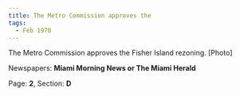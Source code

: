 ```yaml
---  
title: The Metro Commission approves the  
tags:  
  - Feb 1978  
---  
```

  
The Metro Commission approves the Fisher Island rezoning. [Photo]  
  
Newspapers: **Miami Morning News or The Miami Herald**  
  
Page: **2**, Section: **D** 
